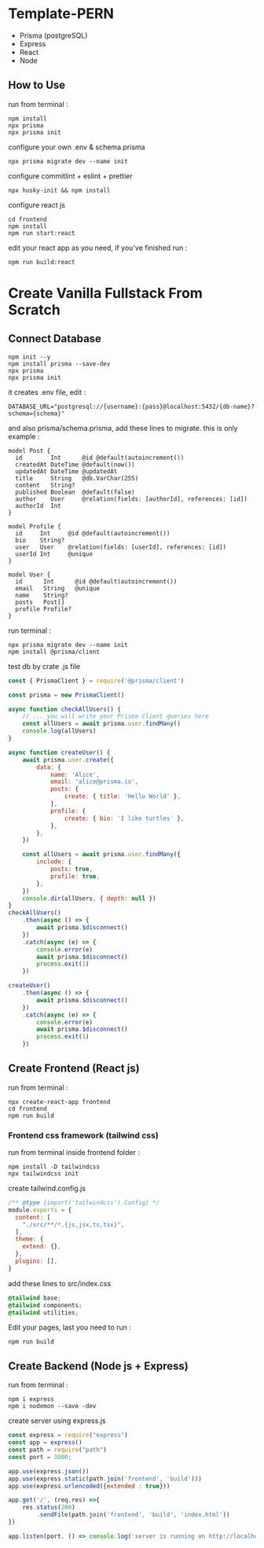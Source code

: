 # Template-PERN

+ Prisma (postgreSQL)
+ Express
+ React
+ Node

## How to Use

run from terminal :
```
npm install
npx prisma
npx prisma init
```

configure your own .env & schema.prisma
```
npx prisma migrate dev --name init
```

configure commitlint + eslint + prettier
```
npx husky-init && npm install
```

configure react js
```
cd frontend
npm install
npm run start:react
```

edit your react app as you need, if you've finished run :
```
npm run build:react
```

# Create Vanilla Fullstack From Scratch

## Connect Database

```
npm init --y
npm install prisma --save-dev
npx prisma
npx prisma init
```
it creates .env file, edit :
```dotenv
DATABASE_URL="postgresql://{username}:{pass}@localhost:5432/{db-name}?schema={schema}"
```
and also prisma/schema.prisma, add these lines to migrate. this is only example :

```prisma
model Post {
  id        Int      @id @default(autoincrement())
  createdAt DateTime @default(now())
  updatedAt DateTime @updatedAt
  title     String   @db.VarChar(255)
  content   String?
  published Boolean  @default(false)
  author    User     @relation(fields: [authorId], references: [id])
  authorId  Int
}

model Profile {
  id     Int     @id @default(autoincrement())
  bio    String?
  user   User    @relation(fields: [userId], references: [id])
  userId Int     @unique
}

model User {
  id      Int      @id @default(autoincrement())
  email   String   @unique
  name    String?
  posts   Post[]
  profile Profile?
}
```
run terminal :
```
npx prisma migrate dev --name init
npm install @prisma/client
```
test db by crate .js file 
```javascript
const { PrismaClient } = require('@prisma/client')

const prisma = new PrismaClient()

async function checkAllUsers() {
    // ... you will write your Prisma Client queries here
    const allUsers = await prisma.user.findMany()
    console.log(allUsers)
}

async function createUser() {
    await prisma.user.create({
        data: {
            name: 'Alice',
            email: 'alice@prisma.io',
            posts: {
                create: { title: 'Hello World' },
            },
            profile: {
                create: { bio: 'I like turtles' },
            },
        },
    })

    const allUsers = await prisma.user.findMany({
        include: {
            posts: true,
            profile: true,
        },
    })
    console.dir(allUsers, { depth: null })
}
checkAllUsers()
    .then(async () => {
        await prisma.$disconnect()
    })
    .catch(async (e) => {
        console.error(e)
        await prisma.$disconnect()
        process.exit(1)
    })

createUser()
    .then(async () => {
        await prisma.$disconnect()
    })
    .catch(async (e) => {
        console.error(e)
        await prisma.$disconnect()
        process.exit(1)
    })

```

## Create Frontend (React js)
run from terminal : 
```
npx create-react-app frontend
cd frontend
npm run build
```

### Frontend css framework (tailwind css)
run from terminal inside frontend folder :
```
npm install -D tailwindcss
npx tailwindcss init
```
create tailwind.config.js
```javascript
/** @type {import('tailwindcss').Config} */
module.exports = {
  content: [
    "./src/**/*.{js,jsx,ts,tsx}",
  ],
  theme: {
    extend: {},
  },
  plugins: [],
}
```
add these lines to src/index.css
```css
@tailwind base;
@tailwind components;
@tailwind utilities;
```
Edit your pages, last you need to run :
```
npm run build
```

## Create Backend (Node js + Express)

run from terminal :
```
npm i express
npm i nodemon --save -dev
```

create server using express.js
```javascript
const express = require("express")
const app = express()
const path = require("path")
const port = 3000;

app.use(express.json())
app.use(express.static(path.join('frontend', 'build')))
app.use(express.urlencoded({extended : true}))

app.get('/', (req,res) =>{
    res.status(200)
        .sendFile(path.join('frontend', 'build', 'index.html'))
})

app.listen(port, () => console.log('server is running on http://localhost:' + port))
```
